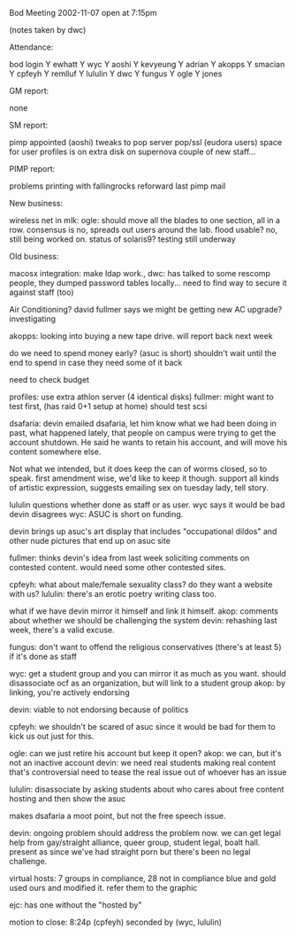 Bod Meeting 2002-11-07 open at 7:15pm

(notes taken by dwc)

Attendance:

bod	login
Y	ewhatt
Y	wyc
Y	aoshi
Y	kevyeung
Y	adrian
Y	akopps
Y	smacian
Y	cpfeyh
Y	remlluf
Y	lululin
Y	dwc
Y	fungus
Y	ogle
Y	jones

GM report:

none

SM report:

pimp appointed (aoshi)
tweaks to pop server pop/ssl (eudora users)
space for user profiles is on extra disk on supernova
couple of new staff...


PIMP report:

problems printing with fallingrocks
reforward last pimp mail


New business:

wireless net in mlk:
ogle: should move all the blades to one section, all in a row.
	consensus is no, spreads out users around the lab.
flood usable? no, still being worked on.
status of solaris9? testing still underway


Old business:


macosx integration: make ldap work., dwc: has talked to some rescomp people,
they dumped password tables locally... need to find way to secure it against
staff (too)

Air Conditioning? david fullmer says we might be getting new AC upgrade?
investigating

akopps: looking into buying a new tape drive.
will report back next week

do we need to spend money early? (asuc is short)
shouldn't wait until the end to spend in case they need some of it back

need to check budget

profiles: use extra athlon server (4 identical disks)
fullmer: might want to test first, (has raid 0+1 setup at home)
	should test scsi


dsafaria: devin emailed dsafaria, let him know what we had been doing in
past, what happened lately, that people on campus were trying to get the
account shutdown.  He said he wants to retain his account, and will move
his content somewhere else.

Not what we intended, but it does keep the can of worms closed, so to speak.
first amendment wise, we'd like to keep it though.  support all kinds of
artistic expression, suggests emailing sex on tuesday lady, tell story.

lululin questions whether done as staff or as user.
wyc says it would be bad
devin disagrees
wyc: ASUC is short on funding.

devin brings up asuc's art display that includes "occupational dildos" and
other nude pictures that end up on asuc site

fullmer: thinks devin's idea from last week soliciting comments on
contested content.  would need some other contested sites.

cpfeyh: what about male/female sexuality class? do they want a website with
us?
lululin: there's an erotic poetry writing class too.

what if we have devin mirror it himself and link it himself.
akop: comments about whether we should be challenging the system
devin: rehashing last week, there's a valid excuse.

fungus: don't want to offend the religious conservatives (there's at least 5)
if it's done as staff

wyc: get a student group and you can mirror it as much as you want.  should
disassociate ocf as an organization, but will link to a student group
akop: by linking, you're actively endorsing

devin: viable to not endorsing because of politics

cpfeyh: we shouldn't be scared of asuc since it would be bad for them to kick
us out just for this.

ogle: can we just retire his account but keep it open?
akop: we can, but it's not an inactive account
devin: we need real students making real content that's controversial
	need to tease the real issue out of whoever has an issue

lululin: disassociate by asking students about who cares about free content
hosting and then show the asuc

makes dsafaria a moot point, but not the free speech issue.


devin: ongoing problem should address the problem now. we can get legal help
from gay/straight alliance, queer group, student legal, boalt hall. present
as since we've had straight porn but there's been no legal challenge.



virtual hosts: 7 groups in compliance, 28 not in compliance
blue and gold used ours and modified it.  refer them to the graphic

ejc: has one without the "hosted by"


motion to close: 8:24p (cpfeyh) seconded by (wyc, lululin)
